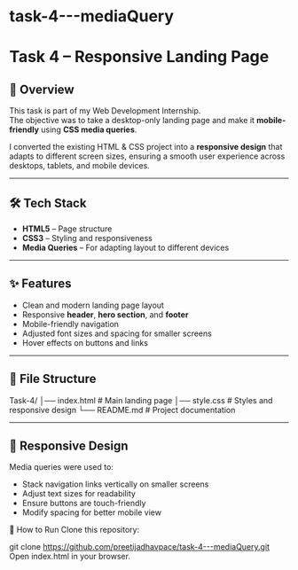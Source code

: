 # task-4---mediaQuery

# Task 4 – Responsive Landing Page

## 📌 Overview
This task is part of my Web Development Internship.  
The objective was to take a desktop-only landing page and make it **mobile-friendly** using **CSS media queries**.  

I converted the existing HTML & CSS project into a **responsive design** that adapts to different screen sizes, ensuring a smooth user experience across desktops, tablets, and mobile devices.

---

## 🛠️ Tech Stack
- **HTML5** – Page structure
- **CSS3** – Styling and responsiveness
- **Media Queries** – For adapting layout to different devices

---

## ✨ Features
- Clean and modern landing page layout
- Responsive **header**, **hero section**, and **footer**
- Mobile-friendly navigation
- Adjusted font sizes and spacing for smaller screens
- Hover effects on buttons and links

---
## 📂 File Structure
Task-4/
│── index.html # Main landing page
│── style.css # Styles and responsive design
└── README.md # Project documentation


---

## 📱 Responsive Design
Media queries were used to:
- Stack navigation links vertically on smaller screens
- Adjust text sizes for readability
- Ensure buttons are touch-friendly
- Modify spacing for better mobile view

🚀 How to Run
Clone this repository:

git clone https://github.com/preetijadhavpace/task-4---mediaQuery.git
Open index.html in your browser.




